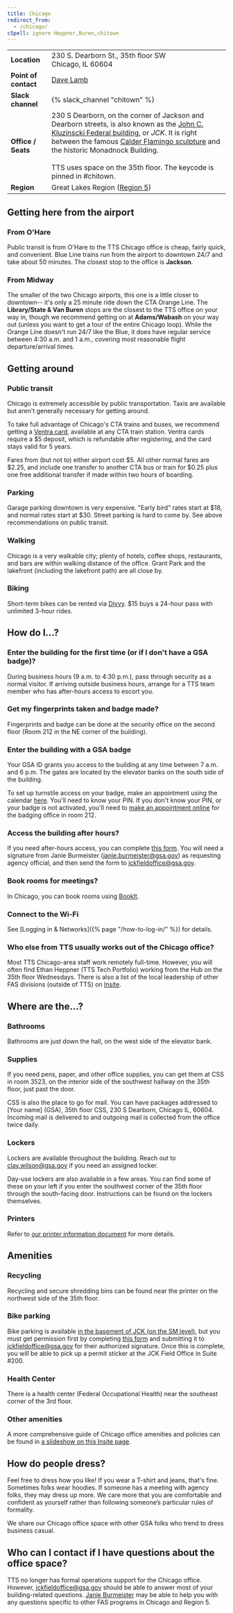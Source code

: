 ```yaml
---
title: Chicago
redirect_from:
  - /chicago/
cSpell: ignore Heppner,Buren,chitown
---
```


<div class="table-wrapper">
  <table class="table-office-metadata">
    <tbody>
      <tr>
        <td class="col-key"><strong>Location</strong></td>
        <td class="col-value">
        230 S. Dearborn St., 35th floor SW<br />
        Chicago, IL 60604
        </td>
      </tr>
      <tr>
        <td class="col-key"><strong>Point of contact</strong></td>
        <td class="col-value">
        <a href="mailto:jckfieldoffice@gsa.gov">Dave Lamb</a>
        </td>
      </tr>
      <tr>
        <td class="col-key">
          <strong>Slack channel</strong>
        </td>
        <td class="col-value">
          {% slack_channel "chitown" %}
        </td>
      </tr>
      <tr>
        <td class="col-key">
          <strong>Office / Seats</strong>
        </td>
        <td class="col-value">
           230 S Dearborn, on the corner of Jackson and Dearborn streets, is also known as the <a href="https://www.gsa.gov/portal/content/101886">John C. Kluzinscki Federal building</a>, or <em>JCK</em>. It is right between the famous <a href="https://en.wikipedia.org/wiki/Flamingo_(sculpture)">Calder Flamingo sculpture</a> and the historic Monadnock Building.<br /><br />
       TTS uses space on the 35th floor. The keycode is pinned in #chitown.
        </td>
      </tr>
      <tr>
        <td class="col-key"><strong>Region</strong></td>
        <td class="col-value">Great Lakes Region (<a href="https://www.gsa.gov/portal/category/22227">Region 5</a>)</td>
      </tr>
    </tbody>
  </table>
</div>

## Getting here from the airport

### From O'Hare

Public transit is from O'Hare to the TTS Chicago office is cheap, fairly quick,
and convenient. Blue Line trains run from the airport to downtown 24/7 and take
about 50 minutes. The closest stop to the office is **Jackson**.

### From Midway

The smaller of the two Chicago airports, this one is a little closer to
downtown-- it's only a 25 minute ride down the CTA Orange Line. The
**Library/State & Van Buren** stops are the closest to the TTS office on your
way in, though we recommend getting on at **Adams/Wabash** on your way out
(unless you want to get a tour of the entire Chicago loop). While the Orange
Line doesn't run 24/7 like the Blue, it does have regular service between 4:30
a.m. and 1 a.m., covering most reasonable flight departure/arrival
times.

## Getting around

### Public transit

Chicago is extremely accessible by public transportation. Taxis are available
but aren't generally necessary for getting around.

To take full advantage of Chicago's CTA trains and buses, we recommend getting a
[Ventra card](https://www.ventrachicago.com/), available at any CTA train
station. Ventra cards require a $5 deposit, which is refundable after
registering, and the card stays valid for 5 years.

Fares from (but not to) either airport cost $5. All other normal fares are
$2.25, and include one transfer to another CTA bus or train for $0.25 plus one
free additional transfer if made within two hours of boarding.

### Parking

Garage parking downtown is very expensive. "Early bird" rates start at $18, and
normal rates start at $30. Street parking is hard to come by. See above
recommendations on public transit.

### Walking

Chicago is a very walkable city; plenty of hotels, coffee shops, restaurants,
and bars are within walking distance of the office. Grant Park and the lakefront
(including the lakefront path) are all close by.

### Biking

Short-term bikes can be rented via [Divvy](https://www.divvybikes.com/). $15
buys a 24-hour pass with unlimited 3-hour rides.

## How do I...?

### Enter the building for the first time (or if I don't have a GSA badge)?

During business hours (9 a.m. to 4:30 p.m.), pass through security as a normal
visitor. If arriving outside business hours, arrange for a TTS team member who has after-hours access to escort you.

### Get my fingerprints taken and badge made?

Fingerprints and badge can be done at the security office on the second floor
(Room 212 in the NE corner of the building).

### Enter the building with a GSA badge

Your GSA ID grants you access to the building at any time between 7 a.m. and 6
p.m. The gates are located by the elevator banks on the south side of the
building.

To set up turnstile access on your badge, make an appointment using the calendar [here](https://calendar.google.com/calendar/u/0/selfsched?sstoken=UUYtMlFDQlRoTG10fGRlZmF1bHR8NWY2YTg2MTQzZWIwMmVhNjFiZGI3YTEwNmZmOWM1NjU). You'll need to know
your PIN. If you don't know your PIN, or your badge is not activated, you'll
need to [make an appointment online](https://portal.usaccess.gsa.gov/scheduler/select-agency?v=20803) for the badging office in room 212.

### Access the building after hours?

If you need after-hours access, you can complete [this form](https://drive.google.com/file/d/1bn1mUNv1P0vzGoTWAtEkSJev6mmld8gV/view?usp=sharing). You will need a signature from Janie Burmeister (janie.burmeister@gsa.gov) as requesting agency official, and then send the form to jckfieldoffice@gsa.gov.

### Book rooms for meetings?

In Chicago, you can book rooms using
[BookIt](https://bookit.gsa.gov/mobile/menuAction.do?pageForward=home).

### Connect to the Wi-Fi

See [Logging in &amp; Networks]({% page "/how-to-log-in/" %}) for details.

### Who else from TTS usually works out of the Chicago office?

Most TTS Chicago-area staff work remotely full-time. However, you will often find Ethan Heppner (TTS Tech Portfolio) working from the Hub on the 35th floor Wednesdays. There is also a list of the local leadership of other FAS divisions (outside of TTS) on [Insite](https://insite.gsa.gov/locations/region-5/about-us/federal-acquisition-service).

## Where are the...?

### Bathrooms

Bathrooms are just down the hall, on the west side of the elevator bank.

### Supplies

If you need pens, paper, and other office supplies, you can get them at CSS in room 3523, on the interior side of the southwest hallway on the 35th floor, just past the door.

CSS is also the place to go for mail. You can have packages addressed to [Your name] (GSA), 35th floor CSS, 230 S Dearborn, Chicago IL, 60604. Incoming mail is delivered to and outgoing mail is collected from the office twice daily.

### Lockers

Lockers are available throughout the building. Reach out to clay.wilson@gsa.gov if you need an assigned locker.

Day-use lockers are also available in a few areas. You can find some of these on your left if you enter the southwest corner of the 35th floor through the south-facing door. Instructions can be found on the lockers themselves.

### Printers

Refer to
[our printer information document](https://docs.google.com/document/d/1Ikw7kfeY10lnImZHN7zq5wNjaTRBdTPkZj4QG7-z3d0/edit#bookmark=id.jfhi8panutyk)
for more details.

## Amenities

### Recycling

Recycling and secure shredding bins can be found near the printer on the northwest side of the 35th floor.

### Bike parking

Bike parking is available [in the basement of JCK (on the SM level)](https://drive.google.com/file/d/1g7bbbleGCB1_awOmiPOGtqqrTQiNPELi/view?usp=sharing), but you must get permission first by completing [this form](https://drive.google.com/file/d/1OABX4TnTDN70oV6iTC-bae91mF2g85n1/view?usp=sharing) and submitting it to jckfieldoffice@gsa.gov for their authorized signature. Once this is complete, you will be able to pick up a permit sticker at the JCK Field Office in Suite #200.

### Health Center

There is a health center (Federal Occupational Health) near the southeast corner of the 3rd floor.

### Other amenities

A more comprehensive guide of Chicago office amenities and policies can be found in [a slideshow on this Insite page](https://insite.gsa.gov/locations/region-5/about-us/r5-rob-welcome-to-the-jck?check_logged_in=1).

## How do people dress?

Feel free to dress how you like! If you wear a T-shirt and jeans, that's fine.
Sometimes folks wear hoodies. If someone has a meeting with agency folks, they
may dress up more. We care more that you are comfortable and confident as
yourself rather than following someone’s particular rules of formality.

We share our Chicago office space with other GSA folks who trend to dress
business casual.

## Who can I contact if I have questions about the office space?

TTS no longer has formal operations support for the Chicago office. However, [jckfieldoffice@gsa.gov](mailto:jckfieldoffice@gsa.gov) should be able to answer most of your building-related questions. [Janie Burmeister](mailto:janie.burmeister@gsa.gov) may be able to help you with any questions specific to other FAS programs in Chicago and Region 5.
